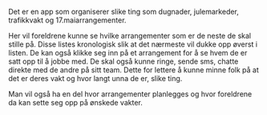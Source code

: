 Det er en app som organiserer slike ting som dugnader, julemarkeder, trafikkvakt og 17.maiarrangementer.

Her vil foreldrene kunne se hvilke arrangementer som er de neste de skal stille på. Disse listes kronologisk slik at det nærmeste vil dukke opp øverst i listen. De kan også klikke seg inn på et arrangement for å se hvem de er satt opp til å jobbe med. De skal også kunne ringe, sende sms, chatte direkte med de andre på sitt team. Dette for lettere å kunne minne folk på at det er deres vakt og hvor langt unna de er, slike ting.

Man vil også ha en del hvor arrangementer planlegges og hvor foreldrene da kan sette seg opp på ønskede vakter.
